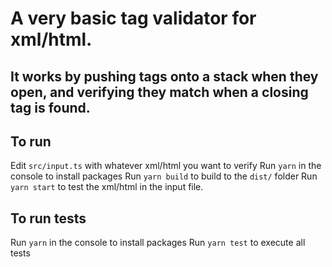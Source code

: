 # A very basic tag validator for xml/html.

## It works by pushing tags onto a stack when they open, and verifying they match when a closing tag is found.

## To run
Edit `src/input.ts` with whatever xml/html you want to verify
Run `yarn` in the console to install packages
Run `yarn build` to build to the `dist/` folder
Run `yarn start` to test the xml/html in the input file.

## To run tests
Run `yarn` in the console to install packages
Run `yarn test` to execute all tests